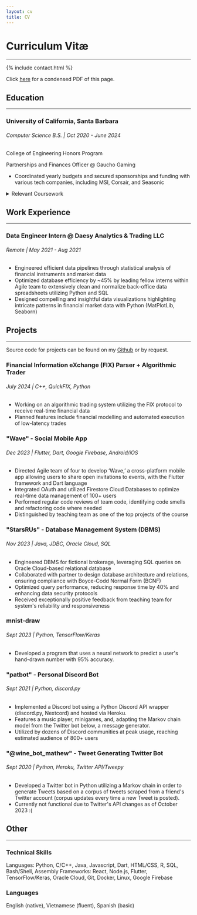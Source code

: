 ```yaml
---
layout: cv
title: CV
---
```


# Curriculum Vitæ
---

{% include contact.html %}

Click [here](/cv.pdf) for a condensed PDF of this page.

## Education
---

### University of California, Santa Barbara
###### Computer Science B.S. | Oct 2020 - June 2024

College of Engineering Honors Program

Partnerships and Finances Officer @ Gaucho Gaming
* Coordinated yearly budgets and secured sponsorships and funding with various tech companies, including MSI, Corsair, and Seasonic

<details>
    <summary>Relevant Coursework</summary>
    <ul>
        <li> Data Structures and Algorithms I/II (CS130A-B, F22-W23) </li>
        <li> Probability and Statistics I/II (PSTAT 120A-B, W22-S22) </li>
        <li> Intro to Computational Science (CS 111, W23) </li>
        <li> Computer Architecture (CS 154, W23) </li>
        <li> Automata Theory (CS 138, S23) </li>
        <li> Intro to Artificial Intelligence and Machine Learning (CS 165A-B, S23) </li>
        <li> Advanced Application Programming (CS 156, S23) </li>
        <li> Mobile App Development (CS 184, F23) </li>
        <li> Fundamentals of Database Systems (CS 174A, F23) </li>
        <li> Algorithms Engineering (CS 190I, W24) </li>
        <li> Operating Systems (CS 170, W24) </li>
        <li> Parallel Computing (CS 140, W24) </li>
        <li> Compiler Design (CS 160, S24) </li>
        <li> Networking and Cybersecurity (CS 177, S24) </li>
    </ul>
</details>


## Work Experience
---

### Data Engineer Intern @ Daesy Analytics & Trading LLC
###### Remote | May 2021 - Aug 2021

* Engineered efficient data pipelines through statistical analysis of financial instruments and market data
* Optimized database efficiency by ~45% by leading fellow interns within Agile team to extensively clean and normalize back-office data spreadsheets utilizing Python and SQL
* Designed compelling and insightful data visualizations highlighting intricate patterns in financial market data with Python (MatPlotLib, Seaborn)



## Projects
---

Source code for projects can be found on my [Github](https://github.com/khtran1) or by request.

### Financial Information eXchange (FIX) Parser + Algorithmic Trader
###### July 2024 | C++, QuickFIX, Python

* Working on an algorithmic trading system utilizing the FIX protocol to receive real-time financial data
* Planned features include financial modelling and automated execution of low-latency trades


### "Wave" - Social Mobile App
###### Dec 2023 | Flutter, Dart, Google Firebase, Android/iOS

* Directed Agile team of four to develop ‘Wave,’ a cross-platform mobile app allowing users to share open invitations to events, with the Flutter framework and Dart language
* Integrated OAuth and utilized Firestore Cloud Databases to optimize real-time data management of 100+ users
* Performed regular code reviews of team code, identifying code smells and refactoring code where needed
* Distinguished by teaching team as one of the top projects of the course



### "StarsRUs" - Database Management System (DBMS)
###### Nov 2023 | Java, JDBC, Oracle Cloud, SQL

* Engineered DBMS for fictional brokerage, leveraging SQL queries on Oracle Cloud-based relational database
* Collaborated with partner to design database architecture and relations, ensuring compliance with Boyce-Codd Normal Form (BCNF)
* Optimized query performance, reducing response time by 40% and enhancing data security protocols
* Received exceptionally positive feedback from teaching team for system's reliability and responsiveness



### mnist-draw
###### Sept 2023 | Python, TensorFlow/Keras

* Developed a program that uses a neural network to predict a user's hand-drawn number with 95% accuracy.


### "patbot" - Personal Discord Bot
###### Sept 2021 | Python, discord.py

* Implemented a Discord bot using a Python Discord API wrapper (discord.py, Nextcord) and hosted via Heroku.
* Features a music player, minigames, and, adapting the Markov chain model from the Twitter bot below, a message generator.
* Utilized by dozens of Discord communities at peak usage, reaching estimated audience of 800+ users


### "@wine_bot_mathew" - Tweet Generating Twitter Bot
###### Sept 2020 | Python, Heroku, Twitter API/Tweepy

* Developed a Twitter bot in Python utilizing a Markov chain in order to generate Tweets based on a corpus of tweets scraped from a friend's Twitter account (corpus updates every time a new Tweet is posted).
* Currently not functional due to Twitter's API changes as of October 2023 :(


## Other
---

### Technical Skills
Languages: Python, C/C++, Java, Javascript, Dart, HTML/CSS, R, SQL, Bash/Shell, Assembly
Frameworks: React, Node.js, Flutter, TensorFlow/Keras, Oracle Cloud, Git, Docker, Linux, Google Firebase

### Languages
English (native), Vietnamese (fluent), Spanish (basic)
